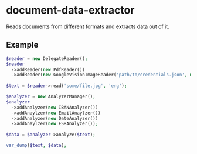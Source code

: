 # document-data-extractor
Reads documents from different formats and extracts data out of it.

## Example
```php
$reader = new DelegateReader();
$reader
  ->addReader(new PdfReader())
  ->addReader(new GoogleVisionImageReader('path/to/credentials.json', new PhotoImageOptimizer()));
  
$text = $reader->read('some/file.jpg', 'eng');

$analyzer = new AnalyzerManager();
$analyzer
  ->addAnalyzer(new IBANAnalyzer())
  ->addAnaylzer(new EmailAnaylzer())
  ->addAnalyzer(new DateAnalyzer())
  ->addAnaylzer(new ESRAnalyzer());
  
$data = $analyzer->analyze($text);

var_dump($text, $data);
```
